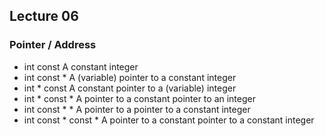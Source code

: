 ## Lecture 06
### Pointer / Address

* int const A constant integer
* int const * A (variable) pointer to a constant integer
* int * const A constant pointer to a (variable) integer
* int * const * A pointer to a constant pointer to an integer
* int const * * A pointer to a pointer to a constant integer
* int const * const * A pointer to a constant pointer to a constant integer
